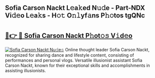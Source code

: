 ## Sofia Carson Nackt L𝚎a𝚔ed N𝚞𝚍e - Part-NDX Vi𝚍𝚎o L𝚎a𝚔s - H𝚘𝚝 O𝚗𝚕yf𝚊ns P𝚑𝚘tos tgQNc

# <h2><a href="http://kfdl4x.oniu.top/?m=Sofia+Carson+Nackt">🔗👉 🔴 Sofia Carson Nackt P𝚑ot𝚘𝚜 V𝚒d𝚎o</a></h2>

[![Sofia Carson Nackt Nu𝚍e𝚜](https://i.imgur.com/0qMVB7G.gif)](http://kfdl4x.oniu.top/?m=Sofia+Carson+Nackt)
Online thought leader Sofia Carson Nackt, recognized for sharing dance and lifestyle content, consisting of performances and personal vlogs. Versatile illusionist assistant Sofia Carson Nackt, known for their exceptional skills and accomplishments in assisting illusionists.  
